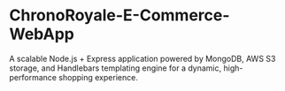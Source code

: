 # ChronoRoyale-E-Commerce-WebApp
A scalable Node.js + Express application powered by MongoDB, AWS S3 storage, and Handlebars templating engine for a dynamic, high-performance shopping experience.
